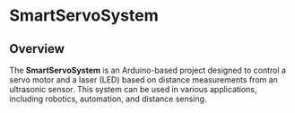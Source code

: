 # SmartServoSystem

## Overview
The **SmartServoSystem** is an Arduino-based project designed to control a servo motor and a laser (LED) based on distance measurements from an ultrasonic sensor. This system can be used in various applications, including robotics, automation, and distance sensing.
